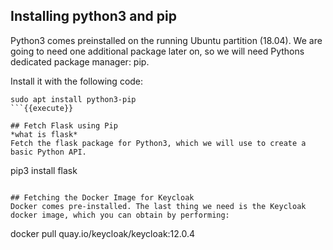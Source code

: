 
## Installing python3 and pip
Python3 comes preinstalled on the running Ubuntu partition (18.04). We are going to need one additional package later on, so we will need Pythons dedicated package manager: pip.

Install it with the following code:
```
sudo apt install python3-pip
```{{execute}}

## Fetch Flask using Pip
*what is flask*
Fetch the flask package for Python3, which we will use to create a basic Python API.
```
pip3 install flask
```{{execute}}

## Fetching the Docker Image for Keycloak
Docker comes pre-installed. The last thing we need is the Keycloak docker image, which you can obtain by performing:

```
docker pull quay.io/keycloak/keycloak:12.0.4
```{{execute}}